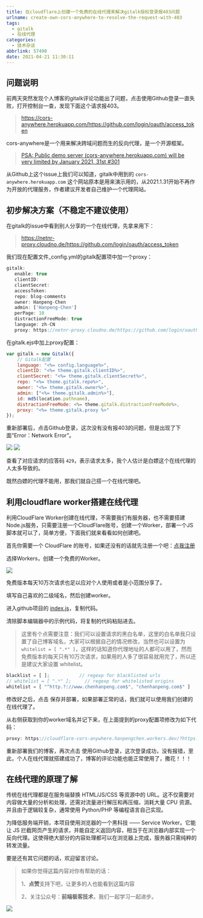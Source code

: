 ```yaml
---
title: 在cloudflare上创建一个免费的在线代理来解决gitalk授权登录报403问题
urlname: create-own-cors-anywhere-to-resolve-the-request-with-403
tags:
  - gitalk
  - 在线代理
categories:
  - 技术杂谈
abbrlink: 57490
date: 2021-04-21 11:30:11
---
```


## 问题说明
前两天突然发现个人博客的gitalk评论功能出了问题，点击使用Github登录一直失败，打开控制台一查，发现下面这个请求报403。

> https://cors-anywhere.herokuapp.com/https://github.com/login/oauth/access_token

cors-anywhere是一个用来解决跨域问题而生的反向代理，是一个开源框架。

> [PSA: Public demo server (cors-anywhere.herokuapp.com) will be very limited by January 2021, 31st #301](https://github.com/Rob--W/cors-anywhere/issues/301)

从Github上这个issue上我们可以知道，gitalk中用到的 `cors-anywhere.herokuapp.com` 这个网站原本是用来演示用的，从2021.1.31开始不再作为开放的代理服务，作者建议开发者自己维护一个代理网站。

## 初步解决方案（不稳定不建议使用）

在gitalk的issue中看到别人分享的一个在线代理，先拿来用下：

> https://netnr-proxy.cloudno.de/https://github.com/login/oauth/access_token

我们现在配置文件_config.yml的gitalk配置项中加一个proxy：
```js
gitalk:
   enable: true
   clientID: 
   clientSecret: 
   accessToken: 
   repo: blog-comments
   owner: Hanpeng-Chen
   admin: ['Hanpeng-Chen']
   perPage: 10
   distractionFreeMode: true
   language: zh-CN
   proxy: https://netnr-proxy.cloudno.de/https://github.com/login/oauth/access_token
```

在gitalk.ejs中加上proxy配置：
```js
var gitalk = new Gitalk({
    // Gitalk配置
    language: "<%= config.language%>",
    clientID: "<%= theme.gitalk.clientID%>",
    clientSecret: "<%= theme.gitalk.clientSecret%>",
    repo: "<%= theme.gitalk.repo%>",
    owner: "<%= theme.gitalk.owner%>",
    admin: ["<%= theme.gitalk.admin%>"],
    id: md5(location.pathname),
    distractionFreeMode: <%= theme.gitalk.distractionFreeMode%>,
    proxy: "<%= theme.gitalk.proxy %>"
});
```

重新部署后，点击Github登录，这次没有没有报403的问题，但是出现了下面“Error：Network Error”。

![](https://gitee.com/HanpengChen/blog-images/raw/master/blogImages/2021/summer/20210421101906.png)
![](https://gitee.com/HanpengChen/blog-images/raw/master/blogImages/2021/summer/20210421102116.png)

查看了对应请求的应答码 `429`，表示请求太多，我个人估计是白嫖这个在线代理的人太多导致的。

既然白嫖的代理不能用，那我们就自己搭一个在线代理吧。


## 利用cloudflare worker搭建在线代理

利用CloudFlare Worker创建在线代理，不需要我们有服务器，也不需要搭建Node.js服务，只需要注册一个CloudFlare账号，创建一个Worker，部署一个JS脚本就可以了，简单方便，下面我们就来看看如何创建吧。


首先你需要一个 CloudFlare 的账号，如果还没有的话就先注册一个吧：[点我注册](https://dash.cloudflare.com/)

选择Workers，创建一个免费的Worker。

![](https://gitee.com/HanpengChen/blog-images/raw/master/blogImages/2021/summer/20210421095610.png)

免费版本每天10万次请求也足以应对个人使用或者是小范围分享了。

填写自己喜欢的二级域名，然后创建worker。

进入github项目的 [index.js](https://github.com/Hanpeng-Chen/cloudflare-cors-anywhere/blob/master/index.js)，复制代码。

清除脚本编辑器中的示例代码，将复制的代码粘贴进去。

> 这里有个点需要注意：我们可以设置请求的黑白名单，这里的白名单我只设置了自己博客域名，大家可以根据自己的情况修改，当然也可以设置为`whitelist = [ ".*" ]`，这样的话知道你代理地址的人都可以用了，然而免费版本的每天只有10万次请求，如果用的人多了很容易就用完了，所以还是建议大家设置 whitelist。

```js
blacklist = [ ];           // regexp for blacklisted urls
// whitelist = [ ".*" ];     // regexp for whitelisted origins
whitelist = [ "^http.?://www.chenhanpeng.com$", "chenhanpeng.com$" ]
```

修改好之后，点击 保存并部署，如果部署正常的话，我们就可以使用我们创建的在线代理了。

从右侧获取到你的worker域名并记下来，在上面提到的proxy配置项修改为如下代码：

```js
proxy: https://cloudflare-cors-anywhere.hanpengchen.workers.dev/?https://github.com/login/oauth/access_token
```

重新部署我们的博客，再次点击 使用Github登录，这次登录成功，没有报错，至此，个人在线代理就搭建成功了，博客的评论功能也能正常使用了，撒花！！！


## 在线代理的原理了解
传统在线代理都是在服务端替换 HTML/JS/CSS 等资源中的 URL。这不仅需要对内容做大量的分析和处理，还需对流量进行解压和再压缩，消耗大量 CPU 资源。并且由于逻辑较复杂，通常使用 Python/PHP 等编程语言自己实现。

为降低服务端开销，本项目使用浏览器的一个黑科技 —— Service Worker。它能让 JS 拦截网页产生的请求，并能自定义返回内容，相当于在浏览器内部实现一个反向代理。这使得绝大部分的内容处理都可以在浏览器上完成，服务器只需纯粹的转发流量。


要是还有其它问题的话，欢迎留言讨论。

> 如果你觉得这篇内容对你有帮助的话：
>
> 1、**点赞**支持下吧，让更多的人也能看到这篇内容
>
> 2、关注公众号：**前端极客技术**，我们一起学习一起进步。


![](https://gitee.com/HanpengChen/blog-images/raw/master/%E5%89%8D%E7%AB%AF%E6%9E%81%E5%AE%A2%E6%8A%80%E6%9C%AF%E4%BA%8C%E7%BB%B4%E7%A0%81.png)